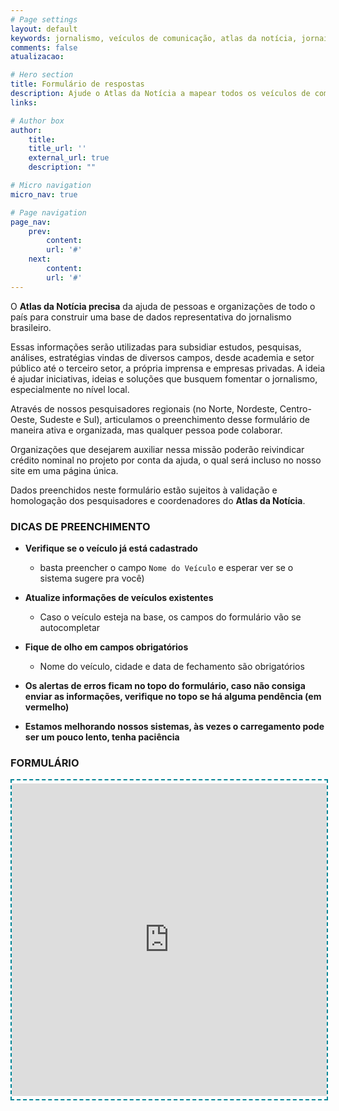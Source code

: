 ```yaml
---
# Page settings
layout: default
keywords: jornalismo, veículos de comunicação, atlas da notícia, jornais, sites de notícias
comments: false
atualizacao:

# Hero section
title: Formulário de respostas
description: Ajude o Atlas da Notícia a mapear todos os veículos de comunicação do Brasil e construir uma base para melhorarmos o conhecimento sobre o jornalismo local
links:

# Author box
author:
    title:
    title_url: ''
    external_url: true
    description: ""

# Micro navigation
micro_nav: true

# Page navigation
page_nav:
    prev:
        content:
        url: '#'
    next:
        content:
        url: '#'
---
```


<style>
iframe{
  border: 2px dashed #008596;
  padding: 5px 0;
}
</style>

O **Atlas da Notícia precisa** da ajuda de pessoas e organizações de todo o país para construir uma base de dados representativa do jornalismo brasileiro.

Essas informações serão utilizadas para subsidiar estudos, pesquisas, análises, estratégias vindas de diversos campos, desde academia e setor público até o terceiro setor, a própria imprensa e empresas privadas. A ideia é ajudar iniciativas, ideias e soluções que busquem fomentar o jornalismo, especialmente no nível local.

Através de nossos pesquisadores regionais (no Norte, Nordeste, Centro-Oeste, Sudeste e Sul), articulamos o preenchimento desse formulário de maneira ativa e organizada, mas qualquer pessoa pode colaborar.

Organizações que desejarem auxiliar nessa missão poderão reivindicar crédito nominal no projeto por conta da ajuda, o qual será incluso no nosso site em uma página única.

Dados preenchidos neste formulário estão sujeitos à validação e homologação dos pesquisadores e coordenadores do **Atlas da Notícia**.

### DICAS DE PREENCHIMENTO

- **Verifique se o veículo já está cadastrado**
    - basta preencher o campo `Nome do Veículo` e esperar ver se o sistema sugere pra você)

- **Atualize informações de veículos existentes**
    - Caso o veículo esteja na base, os campos do formulário vão se autocompletar

- **Fique de olho em campos obrigatórios**
    - Nome do veículo, cidade e data de fechamento são obrigatórios

- **Os alertas de erros ficam no topo do formulário, caso não consiga enviar as informações, verifique no topo se há alguma pendência (em vermelho)**

- **Estamos melhorando nossos sistemas, às vezes o carregamento pode ser um pouco lento, tenha paciência**

### FORMULÁRIO



<iframe src="https://api.atlas.jor.br/formulario" width="100%" frameborder="no" height="500px"></iframe>
